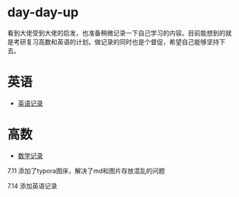 # day-day-up
看到大佬受到大佬的启发，也准备稍微记录一下自己学习的内容。目前能想到的就是考研复习高数和英语的计划。做记录的同时也是个督促，希望自己能够坚持下去。

# 英语

- [英语记录](/英语/README.md)

# 高数

- [数学记录](/高数/README.md)



7.11 添加了typora图床，解决了md和图片存放混乱的问题

7.14 添加英语记录